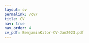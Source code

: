 ```yaml
---
layout: cv
permalink: /cv/
title: CV
nav: true
nav_order: 4
cv_pdf: BenjaminKitor-CV-Jan2023.pdf
---
```

